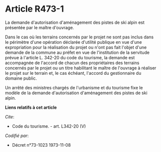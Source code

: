 # Article R473-1

La demande d'autorisation d'aménagement des pistes de ski alpin est présentée par le maître d'ouvrage.

Dans le cas où les terrains concernés par le projet ne sont pas inclus dans le périmètre d'une opération déclarée d'utilité
publique en vue d'une expropriation pour la réalisation du projet ou n'ont pas fait l'objet d'une demande de la commune au
préfet en vue de l'institution de la servitude prévue à l'article L. 342-20 du code du tourisme, la demande est accompagnée
de l'accord de chacun des propriétaires des terrains concernés par le projet ou un titre habilitant le maître de l'ouvrage à
réaliser le projet sur le terrain et, le cas échéant, l'accord du gestionnaire du domaine public.

Un arrêté des ministres chargés de l'urbanisme et du tourisme fixe le modèle de la demande d'autorisation d'aménagement des
pistes de ski alpin.

**Liens relatifs à cet article**

_Cite_:

  - Code du tourisme. - art. L342-20 (V)

_Codifié par_:

  - Décret n°73-1023 1973-11-08
